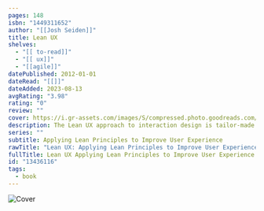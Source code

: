 ```yaml
---
pages: 148
isbn: "1449311652"
author: "[[Josh Seiden]]"
title: Lean UX
shelves:
  - "[[ to-read]]"
  - "[[ ux]]"
  - "[[agile]]"
datePublished: 2012-01-01
dateRead: "[[]]"
dateAdded: 2023-08-13
avgRating: "3.98"
rating: "0"
review: ""
cover: https://i.gr-assets.com/images/S/compressed.photo.goodreads.com/books/1381355830l/13436116.jpg
description: The Lean UX approach to interaction design is tailor-made for today’s web-driven reality. In this insightful book, leading advocate Jeff Gothelf teaches you valuable Lean UX principles, tactics, and techniques from the ground up—how to rapidly experiment with design ideas, validate them with real users, and continually adjust your design based on what you learn. Inspired by Lean and Agile development theories, Lean UX lets you focus on the actual experience being designed, rather than deliverables. This book shows you how to collaborate closely with other members of the product team, and gather feedback early and often. You’ll learn how to drive the design in short, iterative cycles to assess what works best for the business and the user. Lean UX shows you how to make this change—for the better. Lean UX received the 2013 Jolt Award from Dr. Dobb's Journal as the best book of the year. The publication's panel of judges chose five notable books, published during a 12-month period ending June 30, that every serious programmer should read.
series: ""
subtitle: Applying Lean Principles to Improve User Experience
rawTitle: "Lean UX: Applying Lean Principles to Improve User Experience"
fullTitle: Lean UX Applying Lean Principles to Improve User Experience
id: "13436116"
tags:
  - book
---
```

![Cover](https:&#x2F;&#x2F;i.gr-assets.com&#x2F;images&#x2F;S&#x2F;compressed.photo.goodreads.com&#x2F;books&#x2F;1381355830l&#x2F;13436116.jpg)
